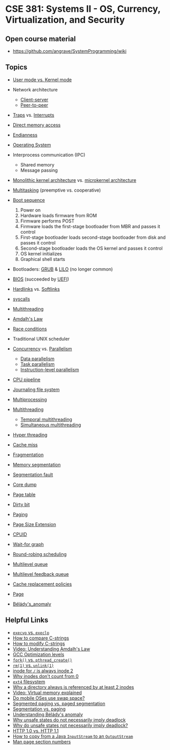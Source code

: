 [Computer-Science-StackExchange-A45149]: https://cs.stackexchange.com/a/45149
[Linux-kernel-ext4]: https://www.kernel.org/doc/html/latest/filesystems/ext4/index.html
[Serverfault-A38817]: https://serverfault.com/a/38817
[StackOverflow-A10279752]: https://stackoverflow.com/a/10279752
[StackOverflow-A12769035]: https://stackoverflow.com/a/12769035
[StackOverflow-A17478535]: https://stackoverflow.com/a/17478535
[StackOverflow-A19194580]: https://stackoverflow.com/a/19194580
[StackOverflow-A2109363]: https://stackoverflow.com/a/2109363
[StackOverflow-A247026]: https://stackoverflow.com/a/247026
[StackOverflow-A32941238]: https://stackoverflow.com/a/32941238
[StackOverflow-A40002566]: https://stackoverflow.com/a/40002566
[StackOverflow-A4800535]: https://stackoverflow.com/a/4800535
[StackOverflow-A5769803]: https://stackoverflow.com/a/5769803
[StackOverflow-A8004250]: https://stackoverflow.com/a/8004250
[StackOverflow-A8514943]: https://stackoverflow.com/a/8514943
[StackOverflow-Q16643180]: https://stackoverflow.com/q/16643180
[Unix-StackExchange-A153640]: https://unix.stackexchange.com/a/153640
[Unix-StackExchange-A3587]: https://unix.stackexchange.com/a/3587
[Unsafe_state!=Deadlock]: https://defuse.ca/blog/why-unsafe-state-deadlock.html
[Wikipedia-Amdahl's_law]: https://en.wikipedia.org/wiki/Amdahl's_law
[Wikipedia-Bélády's_anomaly]: https://en.wikipedia.org/wiki/B%C3%A9l%C3%A1dy's_anomaly
[Wikipedia-BIOS]: https://en.wikipedia.org/wiki/BIOS
[Wikipedia-Booting]: https://en.wikipedia.org/wiki/Booting
[Wikipedia-Cache_replacement_policies]: https://en.wikipedia.org/wiki/Cache_replacement_policies
[Wikipedia-Client-server]: https://en.wikipedia.org/wiki/Client%E2%80%93server_model
[Wikipedia-Computer_multitasking]: https://en.wikipedia.org/wiki/Computer_multitasking
[Wikipedia-Concurrency]: https://en.wikipedia.org/wiki/Concurrency_(computer_science)
[Wikipedia-Core_dump]: https://en.wikipedia.org/wiki/Core_dump
[Wikipedia-CPU_cache-Cache_miss]: https://en.wikipedia.org/wiki/CPU_cache#Cache_miss
[Wikipedia-CPUID]: https://en.wikipedia.org/wiki/CPUID
[Wikipedia-Data_parallelism]: https://en.wikipedia.org/wiki/Data_parallelism
[Wikipedia-Direct-memory-access]: https://en.wikipedia.org/wiki/Direct_memory_access
[Wikipedia-Dirty_bit]: https://en.wikipedia.org/wiki/Dirty_bit
[Wikipedia-Endianness]: https://en.wikipedia.org/wiki/Endianness
[Wikipedia-Fragmentation]: https://en.wikipedia.org/wiki/Fragmentation_(computing)
[Wikipedia-GNU_GRUB]: https://en.wikipedia.org/wiki/GNU_GRUB
[Wikipedia-Hardlink]: https://en.wikipedia.org/wiki/Hardlink
[Wikipedia-Hyper-threading]: https://en.wikipedia.org/wiki/Hyper-threading
[Wikipedia-Instruction-level_parallelism]: https://en.wikipedia.org/wiki/Instruction-level_parallelism
[Wikipedia-Interrupt]: https://en.wikipedia.org/wiki/Interrupt
[Wikipedia-Journaling_file_system]: https://en.wikipedia.org/wiki/Journaling_file_system
[Wikipedia-LILO]: https://en.wikipedia.org/wiki/LILO_(boot_loader)
[Wikipedia-Memory_segmentation]: https://en.wikipedia.org/wiki/Memory_segmentation
[Wikipedia-Microkernel]: https://en.wikipedia.org/wiki/Microkernel
[Wikipedia-Monolithic_kernel]: https://en.wikipedia.org/wiki/Monolithic_kernel
[Wikipedia-Multilevel_feedback_queue]: https://en.wikipedia.org/wiki/Multilevel_feedback_queue
[Wikipedia-Multilevel_queue]: https://en.wikipedia.org/wiki/Multilevel_queue
[Wikipedia-Multiprocessing]: https://en.wikipedia.org/wiki/Multiprocessing
[Wikipedia-Multithreading]: https://en.wikipedia.org/wiki/Multithreading_(computer_architecture)
[Wikipedia-Multithreading]: https://en.wikipedia.org/wiki/Multithreading_(computer_architecture)
[Wikipedia-Operating_system]: https://en.wikipedia.org/wiki/Operating_system
[Wikipedia-Page_Size_Extension]: https://en.wikipedia.org/wiki/Page_Size_Extension
[Wikipedia-Page_table]: https://en.wikipedia.org/wiki/Page_table
[Wikipedia-Page]: https://en.wikipedia.org/wiki/Page_(computer_memory)
[Wikipedia-Paging]: https://en.wikipedia.org/wiki/Paging
[Wikipedia-Parallel_computing]: https://en.wikipedia.org/wiki/Parallel_computing
[Wikipedia-Peer-to-peer]: https://en.wikipedia.org/wiki/Peer-to-peer
[Wikipedia-Pipeline]: https://en.wikipedia.org/wiki/Pipeline_(computing)
[Wikipedia-Protection_ring]: https://en.wikipedia.org/wiki/Protection_ring
[Wikipedia-Race_condition]: https://en.wikipedia.org/wiki/Race_condition#Software
[Wikipedia-Round-robin_scheduling]: https://en.wikipedia.org/wiki/Round-robin_scheduling
[Wikipedia-Segmentation_fault]: https://en.wikipedia.org/wiki/Segmentation_fault
[Wikipedia-Simultaneous_multithreading]: https://en.wikipedia.org/wiki/Simultaneous_multithreading
[Wikipedia-Symbolic_link]: https://en.wikipedia.org/wiki/Symbolic_link
[Wikipedia-System_call]: https://en.wikipedia.org/wiki/System_call
[Wikipedia-Task_parallelism]: https://en.wikipedia.org/wiki/Task_parallelism
[Wikipedia-Temporal_multithreading]: https://en.wikipedia.org/wiki/Temporal_multithreading
[Wikipedia-Trap]: https://en.wikipedia.org/wiki/Trap_(computing)
[Wikipedia-Unified_Extensible_Firmware_Interface]: https://en.wikipedia.org/wiki/Unified_Extensible_Firmware_Interface
[Wikipedia-Wait-for_graph]: https://en.wikipedia.org/wiki/Wait-for_graph
[YouTube-2quKyPnUShQ]: https://youtu.be/2quKyPnUShQ
[YouTube-ehyO7mxeU74]: https://youtu.be/ehyO7mxeU74

# CSE 381: Systems II - OS, Currency, Virtualization, and Security

## Open course material

- https://github.com/angrave/SystemProgramming/wiki

## Topics

- [User mode vs. Kernel mode][Wikipedia-Protection_ring]
- Network architecture

    - [Client-server][Wikipedia-Client-server]
    - [Peer-to-peer][Wikipedia-Peer-to-peer]

- [Traps][Wikipedia-Trap] vs. [Interrupts][Wikipedia-Interrupt]
- [Direct memory access][Wikipedia-Direct-memory-access]
- [Endianness][Wikipedia-Endianness]
- [Operating System][Wikipedia-Operating_system]
- Interprocess communication (IPC)

    - Shared memory
    - Message passing

- [Monolithic kernel architecture][Wikipedia-Monolithic_kernel] vs. [microkernel architecture][Wikipedia-Microkernel]
- [Multitasking][Wikipedia-Computer_multitasking] (preemptive vs. cooperative)
- [Boot sequence][Wikipedia-Booting]

    1. Power on
    2. Hardware loads firmware from ROM
    3. Firmware performs POST
    4. Firmware loads the first-stage bootloader from MBR and passes it control
    5. First-stage bootloader loads second-stage bootloader from disk and passes it control
    6. Second-stage bootloader loads the OS kernel and passes it control
    7. OS kernel initializes
    8. Graphical shell starts

- Bootloaders: [GRUB][Wikipedia-GNU_GRUB] & [LILO][Wikipedia-LILO] (no longer common)
- [BIOS][Wikipedia-BIOS] (succeeded by [UEFI][Wikipedia-Unified_Extensible_Firmware_Interface])
- [Hardlinks][Wikipedia-Hardlink] vs. [Softlinks][Wikipedia-Symbolic_link]
- [syscalls][Wikipedia-System_call]
- [Multithreading][Wikipedia-Multithreading]
- [Amdalh's Law][Wikipedia-Amdahl's_law]
- [Race conditions][Wikipedia-Race_condition]
- Traditional UNIX scheduler
- [Concurrency][Wikipedia-Concurrency] vs. [Parallelism][Wikipedia-Parallel_computing]

    - [Data parallelism][Wikipedia-Data_parallelism]
    - [Task parallelism][Wikipedia-Task_parallelism]
    - [Instruction-level parallelism][Wikipedia-Instruction-level_parallelism]

- [CPU pipeline][Wikipedia-Pipeline]
- [Journaling file system][Wikipedia-Journaling_file_system]
- [Multiprocessing][Wikipedia-Multiprocessing]
- [Multithreading][Wikipedia-Multithreading]

    - [Temporal multithreading][Wikipedia-Temporal_multithreading]
    - [Simultaneous multithreading][Wikipedia-Simultaneous_multithreading]

- [Hyper threading][Wikipedia-Hyper-threading]
- [Cache miss][Wikipedia-CPU_cache-Cache_miss]
- [Fragmentation][Wikipedia-Fragmentation]
- [Memory segmentation][Wikipedia-Memory_segmentation]
- [Segmentation fault][Wikipedia-Segmentation_fault]
- [Core dump][Wikipedia-Core_dump]
- [Page table][Wikipedia-Page_table]
- [Dirty bit][Wikipedia-Dirty_bit]
- [Paging][Wikipedia-Paging]
- [Page Size Extension][Wikipedia-Page_Size_Extension]
- [CPUID][Wikipedia-CPUID]
- [Wait-for graph][Wikipedia-Wait-for_graph]
- [Round-robing scheduling][Wikipedia-Round-robin_scheduling]
- [Multilevel queue][Wikipedia-Multilevel_queue]
- [Multilevel feedback queue][Wikipedia-Multilevel_feedback_queue]
- [Cache replacement policies][Wikipedia-Cache_replacement_policies]
- [Page][Wikipedia-Page]
- [Bélády's_anomaly][Wikipedia-Bélády's_anomaly]

## Helpful Links

- [`execvp` vs. `execlp`][StackOverflow-A5769803]
- [How to compare C-strings][StackOverflow-A8004250]
- [How to modify C-strings][StackOverflow-A10279752]
- [Video: Understanding Amdalh's Law][YouTube-ehyO7mxeU74]
- [GCC Optimization levels][StackOverflow-A32941238]
- [`fork()` vs. `pthread_create()`][StackOverflow-A8514943]
- [`rm(1)` vs. `unlink(1)`][Serverfault-A38817]
- [inode for `/` is always inode 2][StackOverflow-A12769035]
- [Why inodes don't count from 0][StackOverflow-A2109363]
- [`ext4` filesystem][Linux-kernel-ext4]
- [Why a directory always is referenced by at least 2 inodes][Unix-StackExchange-A153640]
- [Video: Virtual memory explained][YouTube-2quKyPnUShQ]
- [Do mobile OSes use swap space?][StackOverflow-A17478535]
- [Segmented paging vs. paged segmentation][StackOverflow-Q16643180]
- [Segmentation vs. paging][StackOverflow-A40002566]
- [Understanding Bélády's anomaly][StackOverflow-A4800535]
- [Why unsafe states do not necessarily imply deadlock][Unsafe_state!=Deadlock]
- [Why do unsafe states not necessarily imply deadlock?][Computer-Science-StackExchange-A45149]
- [HTTP 1.0 vs. HTTP 1.1][StackOverflow-A247026]
- [How to copy from a Java `InputStream` to an `OutputStream`][StackOverflow-A19194580]
- [Man page section numbers][Unix-StackExchange-A3587]
